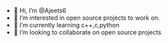- 👋 Hi, I’m @Ajeets6
- 👀 I’m interested in open source projects to work on.
- 🌱 I’m currently learning  c++,c,python
- 💞️ I’m looking to collaborate on open source projects

<!---
Ajeets6/Ajeets6 is a ✨ special ✨ repository because its `README.md` (this file) appears on your GitHub profile.
You can click the Preview link to take a look at your changes.
--->
